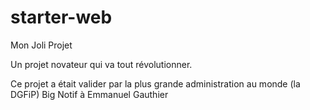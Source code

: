 # starter-web
Mon Joli Projet

Un projet novateur qui va tout révolutionner.

Ce projet a était valider par la plus grande administration au monde (la DGFiP)
Big Notif à Emmanuel Gauthier
